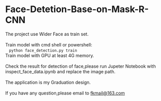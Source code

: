 # Face-Detetion-Base-on-Mask-R-CNN
The project use Wider Face as train set.  
</br>
Train model with cmd shell or powershell:  
&nbsp;&nbsp;&nbsp;```python face_detection.py train```
</br>
Train model with GPU at least 4G memory.  
</br>Check the result for detection of face,please run Jupeter Notebook with inspect_face_data.ipynb and replace the image path.  
</br>The application is my Graduation design.  
</br>If you have any question,please email to fkmail@163.com
